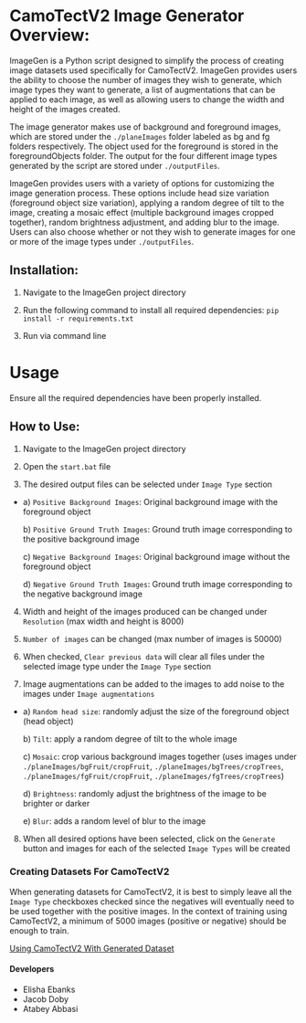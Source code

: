 # CamoTectV2 Image Generator Overview:
ImageGen is a Python script designed to simplify the process of creating image datasets used specifically for CamoTectV2. ImageGen provides users the ability to choose the number of images they wish to generate, which image types they want to generate, a list of augmentations that can be applied to each image, as well as allowing users to change the width and height of the images created.

The image generator makes use of background and foreground images, which are stored under the `./planeImages` folder labeled as bg and fg folders respectively. The object used for the foreground is stored in the foregroundObjects folder. The output for the four different image types generated by the script are stored under `./outputFiles`.

ImageGen provides users with a variety of options for customizing the image generation process. These options include head size variation (foreground object size variation), applying a random degree of tilt to the image, creating a mosaic effect (multiple background images cropped together), random brightness adjustment, and adding blur to the image. Users can also choose whether or not they wish to generate images for one or more of the image types under `./outputFiles`.


## Installation:
1) Navigate to the ImageGen project directory

2) Run the following command to install all required dependencies: `pip install -r requirements.txt`
   
3) Run via command line



# Usage
Ensure all the required dependencies have been properly installed.

## How to Use:
1) Navigate to the ImageGen project directory

2) Open the `start.bat` file

3) The desired output files can be selected under `Image Type` section
-   a) `Positive Background Images`: Original background image with the foreground object

    b) `Positive Ground Truth Images`: Ground truth image corresponding to the positive background image

    c) `Negative Background Images`: Original background image without the foreground object

    d) `Negative Ground Truth Images`: Ground truth image corresponding to the negative background image

4) Width and height of the images produced can be changed under `Resolution` (max width and height is 8000)

5) `Number of images` can be changed (max number of images is 50000)

6) When checked, `Clear previous data` will clear all files under the selected image type under the `Image Type` section

7) Image augmentations can be added to the images to add noise to the images under `Image augmentations`
-   a) `Random head size`: randomly adjust the size of the foreground object (head object)

    b) `Tilt`: apply a random degree of tilt to the whole image

    c) `Mosaic`: crop various background images together (uses images under `./planeImages/bgFruit/cropFruit`, `./planeImages/bgTrees/cropTrees`, `./planeImages/fgFruit/cropFruit`, `./planeImages/fgTrees/cropTrees`)

    d) `Brightness`: randomly adjust the brightness of the image to be brighter or darker

    e) `Blur`: adds a random level of blur to the image

8) When all desired options have been selected, click on the `Generate` button and images for each of the selected `Image Types` will be created



### Creating Datasets For CamoTectV2
When generating datasets for CamoTectV2, it is best to simply leave all the `Image Type` checkboxes checked since the negatives will eventually need to be used together with the positive images. In the context of training using CamoTectV2, a minimum of 5000 images (positive or negative) should be enough to train.

[Using CamoTectV2 With Generated Dataset](https://github.com/eebanks100/CamoTectV2)


#### Developers
- Elisha Ebanks
- Jacob Doby
- Atabey Abbasi